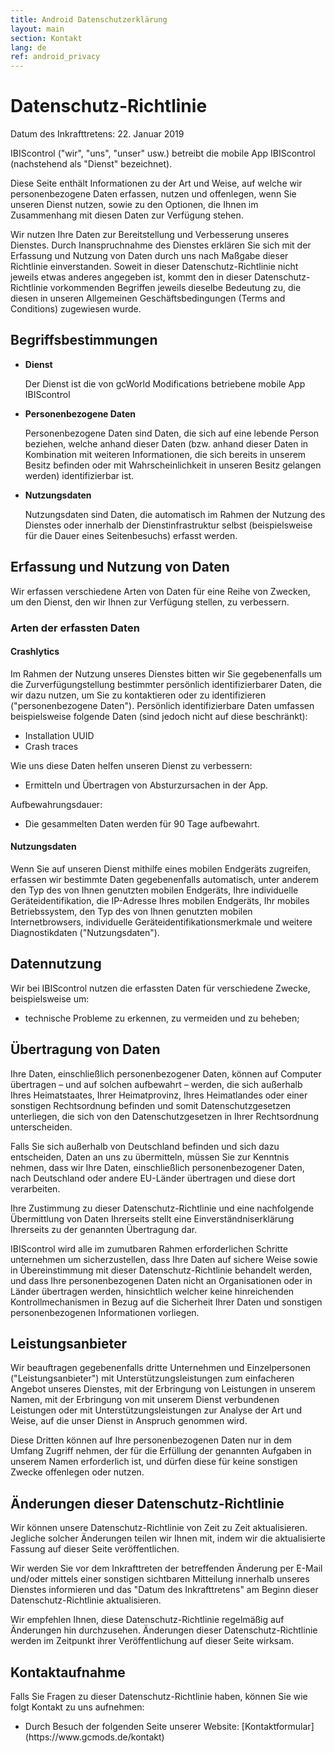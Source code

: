```yaml
---
title: Android Datenschutzerklärung
layout: main
section: Kontakt
lang: de
ref: android_privacy
---
```

<h1>Datenschutz-Richtlinie</h1>


<p>Datum des Inkrafttretens: 22. Januar 2019</p>


<p>IBIScontrol ("wir", "uns", "unser" usw.) betreibt die mobile App IBIScontrol (nachstehend als "Dienst" bezeichnet).</p>

<p>Diese Seite enthält Informationen zu der Art und Weise, auf welche wir personenbezogene Daten erfassen, nutzen und offenlegen, wenn Sie unseren Dienst nutzen, sowie zu den Optionen, die Ihnen im Zusammenhang mit diesen Daten zur Verfügung stehen.</p>

<p>Wir nutzen Ihre Daten zur Bereitstellung und Verbesserung unseres Dienstes. Durch Inanspruchnahme des Dienstes erklären Sie sich mit der Erfassung und Nutzung von Daten durch uns nach Maßgabe dieser Richtlinie einverstanden. Soweit in dieser Datenschutz-Richtlinie nicht jeweils etwas anderes angegeben ist, kommt den in dieser Datenschutz-Richtlinie vorkommenden Begriffen jeweils dieselbe Bedeutung zu, die diesen in unseren Allgemeinen Geschäftsbedingungen (Terms and Conditions) zugewiesen wurde.</p>

<h2>Begriffsbestimmungen</h2>
<ul>
    <li>
        <p><strong>Dienst</strong></p>
                <p>Der Dienst ist die von gcWorld Modifications betriebene mobile App IBIScontrol</p>
            </li>
    <li>
        <p><strong>Personenbezogene Daten</strong></p>
        <p>Personenbezogene Daten sind Daten, die sich auf eine lebende Person beziehen, welche anhand dieser Daten (bzw. anhand dieser Daten in Kombination mit weiteren Informationen, die sich bereits in unserem Besitz befinden oder mit Wahrscheinlichkeit in unseren Besitz gelangen werden) identifizierbar ist.</p>
    </li>
    <li>
        <p><strong>Nutzungsdaten</strong></p>
        <p>Nutzungsdaten sind Daten, die automatisch im Rahmen der Nutzung des Dienstes oder innerhalb der Dienstinfrastruktur selbst (beispielsweise für die Dauer eines Seitenbesuchs) erfasst werden.</p>
    </li>
</ul>

<h2>Erfassung und Nutzung von Daten</h2>
<p>Wir erfassen verschiedene Arten von Daten für eine Reihe von Zwecken, um den Dienst, den wir Ihnen zur Verfügung stellen, zu verbessern.</p>

<h3>Arten der erfassten Daten</h3>

<h4>Crashlytics</h4>
<p>Im Rahmen der Nutzung unseres Dienstes bitten wir Sie gegebenenfalls um die Zurverfügungstellung bestimmter persönlich identifizierbarer Daten, die wir dazu nutzen, um Sie zu kontaktieren oder zu identifizieren ("personenbezogene Daten"). Persönlich identifizierbare Daten umfassen beispielsweise folgende Daten (sind jedoch nicht auf diese beschränkt):</p>
<ul>
<li>Installation UUID</li>
<li>Crash traces</li>
</ul>
<p>Wie uns diese Daten helfen unseren Dienst zu verbessern:</p>
<ul><li>
Ermitteln und Übertragen von Absturzursachen in der App.
</li>
</ul>
<p>Aufbewahrungsdauer:</p>
<ul><li>
Die gesammelten Daten werden für 90 Tage aufbewahrt.
</li>
</ul>

<h4>Nutzungsdaten</h4>

<p>Wenn Sie auf unseren Dienst mithilfe eines mobilen Endgeräts zugreifen, erfassen wir bestimmte Daten gegebenenfalls automatisch, unter anderem den Typ des von Ihnen genutzten mobilen Endgeräts, Ihre individuelle Geräteidentifikation, die IP-Adresse Ihres mobilen Endgeräts, Ihr mobiles Betriebssystem, den Typ des von Ihnen genutzten mobilen Internetbrowsers, individuelle Geräteidentifikationsmerkmale und weitere Diagnostikdaten ("Nutzungsdaten").</p>

<h2>Datennutzung</h2> 
<p>Wir bei IBIScontrol nutzen die erfassten Daten für verschiedene Zwecke, beispielsweise um:</p>    
<ul>
    <li>technische Probleme zu erkennen, zu vermeiden und zu beheben;</li>
</ul>

<h2>Übertragung von Daten</h2>
<p>Ihre Daten, einschließlich personenbezogener Daten, können auf Computer übertragen – und auf solchen aufbewahrt – werden, die sich außerhalb Ihres Heimatstaates, Ihrer Heimatprovinz, Ihres Heimatlandes oder einer sonstigen Rechtsordnung befinden und somit Datenschutzgesetzen unterliegen, die sich von den Datenschutzgesetzen in Ihrer Rechtsordnung unterscheiden.</p>
<p>Falls Sie sich außerhalb von Deutschland befinden und sich dazu entscheiden, Daten an uns zu übermitteln, müssen Sie zur Kenntnis nehmen, dass wir Ihre Daten, einschließlich personenbezogener Daten, nach Deutschland oder andere EU-Länder übertragen und diese dort verarbeiten.</p>
<p>Ihre Zustimmung zu dieser Datenschutz-Richtlinie und eine nachfolgende Übermittlung von Daten Ihrerseits stellt eine Einverständniserklärung Ihrerseits zu der genannten Übertragung dar.</p>
<p>IBIScontrol wird alle im zumutbaren Rahmen erforderlichen Schritte unternehmen um sicherzustellen, dass Ihre Daten auf sichere Weise sowie in Übereinstimmung mit dieser Datenschutz-Richtlinie behandelt werden, und dass Ihre personenbezogenen Daten nicht an Organisationen oder in Länder übertragen werden, hinsichtlich welcher keine hinreichenden Kontrollmechanismen in Bezug auf die Sicherheit Ihrer Daten und sonstigen personenbezogenen Informationen vorliegen.</p>

<h2>Leistungsanbieter</h2>
<p>Wir beauftragen gegebenenfalls dritte Unternehmen und Einzelpersonen ("Leistungsanbieter") mit Unterstützungsleistungen zum einfacheren Angebot unseres Dienstes, mit der Erbringung von Leistungen in unserem Namen, mit der Erbringung von mit unserem Dienst verbundenen Leistungen oder mit Unterstützungsleistungen zur Analyse der Art und Weise, auf die unser Dienst in Anspruch genommen wird.</p>
<p>Diese Dritten können auf Ihre personenbezogenen Daten nur in dem Umfang Zugriff nehmen, der für die Erfüllung der genannten Aufgaben in unserem Namen erforderlich ist, und dürfen diese für keine sonstigen Zwecke offenlegen oder nutzen.</p>

<h2>Änderungen dieser Datenschutz-Richtlinie</h2>
<p>Wir können unsere Datenschutz-Richtlinie von Zeit zu Zeit aktualisieren. Jegliche solcher Änderungen teilen wir Ihnen mit, indem wir die aktualisierte Fassung auf dieser Seite veröffentlichen.</p>
<p>Wir werden Sie vor dem Inkrafttreten der betreffenden Änderung per E-Mail und/oder mittels einer sonstigen sichtbaren Mitteilung innerhalb unseres Dienstes informieren und das "Datum des Inkrafttretens" am Beginn dieser Datenschutz-Richtlinie aktualisieren.</p>
<p>Wir empfehlen Ihnen, diese Datenschutz-Richtlinie regelmäßig auf Änderungen hin durchzusehen. Änderungen dieser Datenschutz-Richtlinie werden im Zeitpunkt ihrer Veröffentlichung auf dieser Seite wirksam.</p>


<h2>Kontaktaufnahme</h2>
<p>Falls Sie Fragen zu dieser Datenschutz-Richtlinie haben, können Sie wie folgt Kontakt zu uns aufnehmen:</p>
<ul>
    <li>Durch Besuch der folgenden Seite unserer Website: [Kontaktformular](https://www.gcmods.de/kontakt)</li>
</ul>